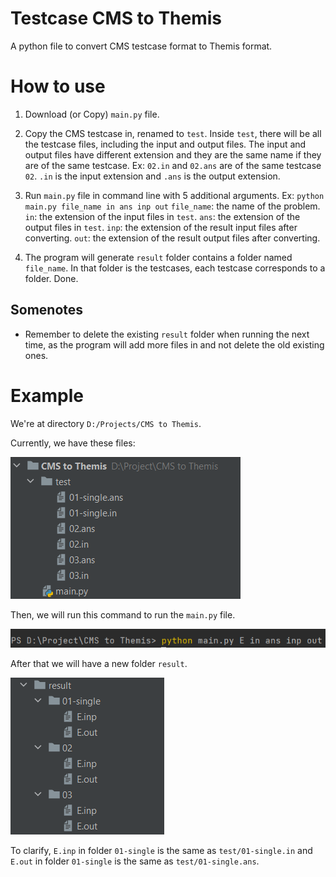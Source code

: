 # Testcase CMS to Themis

A python file to convert CMS testcase format to Themis format.

# How to use

1. Download (or Copy) ``main.py`` file.

2. Copy the CMS testcase in, renamed to ``test``. Inside ``test``, there will be all the testcase files, including the input and output files. 
The input and output files have different extension and they are the same name if they are of the same testcase. 
Ex: ``02.in`` and ``02.ans`` are of the same testcase ``02``. ``.in`` is the input extension and ``.ans`` is the output extension.

3. Run ``main.py`` file in command line with $5$ additional arguments. 
Ex: ``python main.py file_name in ans inp out``
``file_name``: the name of the problem.
``in``: the extension of the input files in ``test``.
``ans``: the extension of the output files in ``test``.
``inp``: the extension of the result input files after converting.
``out``: the extension of the result output files after converting.

4. The program will generate ``result`` folder contains a folder named ``file_name``. In that folder is the testcases, each testcase corresponds to a folder. Done.

## Somenotes

- Remember to delete the existing ``result`` folder when running the next time, as the program will add more files in and not delete the old existing ones.

# Example

We're at directory ``D:/Projects/CMS to Themis``.

Currently, we have these files:

![](./example_pics/pic1.png)

Then, we will run this command to run the ``main.py`` file.

![](./example_pics/pic2.png)

After that we will have a new folder ``result``.

![](./example_pics/pic3.png)

To clarify, ``E.inp`` in folder ``01-single`` is the same as ``test/01-single.in`` and ``E.out`` in folder ``01-single`` is the same as ``test/01-single.ans``.